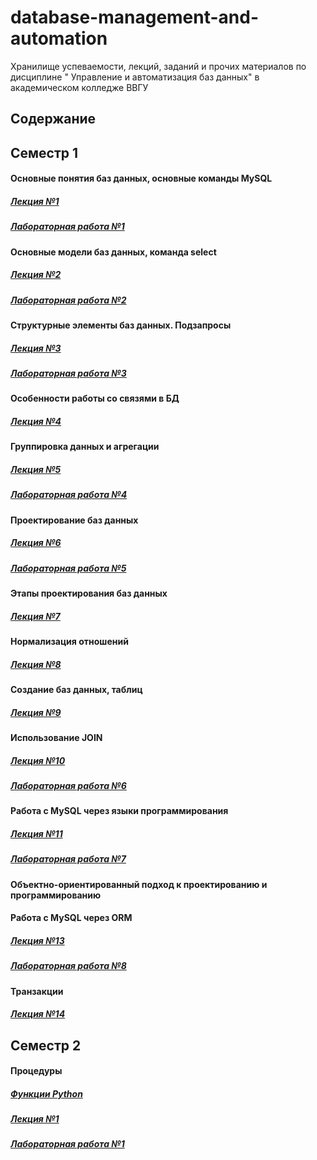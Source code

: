 # database-management-and-automation
Хранилище успеваемости, лекций, заданий и прочих материалов по дисциплине " Управление и автоматизация баз данных" в академическом колледже ВВГУ

## Содержание

## Семестр 1

#### Основные понятия баз данных, основные команды MySQL

##### [Лекция №1](sem1/lecs/lec1.pdf)
##### [Лабораторная работа №1](sem1/labs/lab1.md)

#### Основные модели баз данных, команда select

##### [Лекция №2](sem1/lecs/lec2.pdf)
##### [Лабораторная работа №2](sem1/labs/lab2.md)

#### Структурные элементы баз данных. Подзапросы

##### [Лекция №3](sem1/lecs/lec3.md)
##### [Лабораторная работа №3](sem1/labs/lab3.md)

#### Особенности работы со связями в БД

##### [Лекция №4](sem1/lecs/lec4.md)

#### Группировка данных и агрегации

##### [Лекция №5](sem1/lecs/lec5.md)
##### [Лабораторная работа №4](sem1/labs/lab4.md)

#### Проектирование баз данных

##### [Лекция №6](sem1/lecs/lec6.pdf)
##### [Лабораторная работа №5](sem1/labs/lab5.md)

#### Этапы проектирования баз данных

##### [Лекция №7](sem1/lecs/lec7.pdf)

#### Нормализация отношений

##### [Лекция №8](sem1/lecs/lec8.pdf)

#### Создание баз данных, таблиц

##### [Лекция №9](sem1/lecs/lec9.md)

#### Использование JOIN

##### [Лекция №10](sem1/lecs/lec10.pdf)
##### [Лабораторная работа №6](sem1/labs/lab6.md)

#### Работа с MySQL через языки программирования

##### [Лекция №11](sem1/lecs/lec11.md)
##### [Лабораторная работа №7](sem1/labs/lab7.md)

#### Объектно-ориентированный подход к проектированию и программированию

#### Работа с MySQL через ORM

##### [Лекция №13](sem1/lecs/lec13.md)
##### [Лабораторная работа №8](sem1/labs/lab8.md)

#### Транзакции

##### [Лекция №14](sem1/lecs/lec14.pdf)

## Семестр 2

#### Процедуры

##### [Функции Python](sem2/lecs/lec0.ipynb)
##### [Лекция №1](sem2/lecs/lec1.md)
##### [Лабораторная работа №1](sem2/labs/lab1.md)
